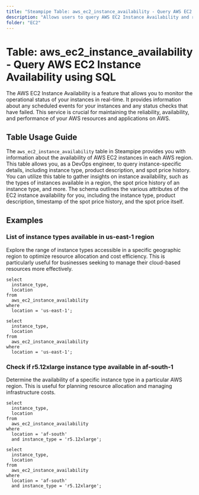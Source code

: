```yaml
---
title: "Steampipe Table: aws_ec2_instance_availability - Query AWS EC2 Instance Availability using SQL"
description: "Allows users to query AWS EC2 Instance Availability and retrieve detailed information about the availability of EC2 instances in each AWS region."
folder: "EC2"
---
```


# Table: aws_ec2_instance_availability - Query AWS EC2 Instance Availability using SQL

The AWS EC2 Instance Availability is a feature that allows you to monitor the operational status of your instances in real-time. It provides information about any scheduled events for your instances and any status checks that have failed. This service is crucial for maintaining the reliability, availability, and performance of your AWS resources and applications on AWS.

## Table Usage Guide

The `aws_ec2_instance_availability` table in Steampipe provides you with information about the availability of AWS EC2 instances in each AWS region. This table allows you, as a DevOps engineer, to query instance-specific details, including instance type, product description, and spot price history. You can utilize this table to gather insights on instance availability, such as the types of instances available in a region, the spot price history of an instance type, and more. The schema outlines the various attributes of the EC2 instance availability for you, including the instance type, product description, timestamp of the spot price history, and the spot price itself.

## Examples

### List of instance types available in us-east-1 region
Explore the range of instance types accessible in a specific geographic region to optimize resource allocation and cost efficiency. This is particularly useful for businesses seeking to manage their cloud-based resources more effectively.

```sql+postgres
select
  instance_type,
  location
from
  aws_ec2_instance_availability
where
  location = 'us-east-1';
```

```sql+sqlite
select
  instance_type,
  location
from
  aws_ec2_instance_availability
where
  location = 'us-east-1';
```


### Check if r5.12xlarge instance type available in af-south-1
Determine the availability of a specific instance type in a particular AWS region. This is useful for planning resource allocation and managing infrastructure costs.

```sql+postgres
select
  instance_type,
  location
from
  aws_ec2_instance_availability
where
  location = 'af-south'
  and instance_type = 'r5.12xlarge';
```

```sql+sqlite
select
  instance_type,
  location
from
  aws_ec2_instance_availability
where
  location = 'af-south'
  and instance_type = 'r5.12xlarge';
```